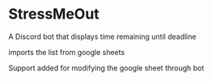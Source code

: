 # StressMeOut
A Discord bot that displays time remaining until deadline

imports the list from google sheets

Support added for modifying the google sheet through bot
